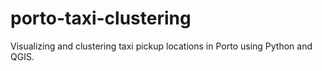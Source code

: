 # porto-taxi-clustering
Visualizing and clustering taxi pickup locations in Porto using Python and QGIS.
